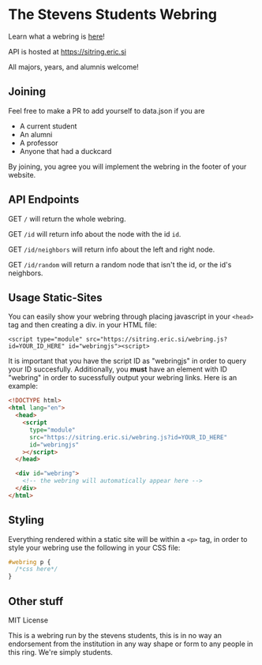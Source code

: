 # The Stevens Students Webring

Learn what a webring is [here](https://en.m.wikipedia.org/wiki/Webring)!

API is hosted at https://sitring.eric.si

All majors, years, and alumnis welcome!

## Joining

Feel free to make a PR to add yourself to data.json if you are

- A current student
- An alumni
- A professor
- Anyone that had a duckcard

By joining, you agree you will implement the webring in the footer of your website.

## API Endpoints

GET `/` will return the whole webring.

GET `/id` will return info about the node with the id `id`.

GET `/id/neighbors` will return info about the left and right node.

GET `/id/random` will return a random node that isn't the id, or the id's neighbors.

## Usage Static-Sites

You can easily show your webring through placing javascript in your `<head>` tag
and then creating a div.
in your HTML file:

```
<script type="module" src="https://sitring.eric.si/webring.js?id=YOUR_ID_HERE" id="webringjs"><script>
```

It is important that you have the script ID as "webringjs" in order to query your ID succesfully. Additionally,
you **must** have an element with ID "webring" in order to sucessfully output your webring links. Here is an example:

```html
<!DOCTYPE html>
<html lang="en">
  <head>
    <script
      type="module"
      src="https://sitring.eric.si/webring.js?id=YOUR_ID_HERE"
      id="webringjs"
    ></script>
  </head>

  <div id="webring">
    <!-- the webring will automatically appear here -->
  </div>
</html>
```

## Styling
Everything rendered within a static site will be within a `<p>` tag, in order to style your webring use the following in your CSS file:
```css
#webring p {
  /*css here*/
}
```

## Other stuff

MIT License

This is a webring run by the stevens students, this is in no way an endorsement
from the institution in any way shape or form to any people in this ring. We're
simply students.
